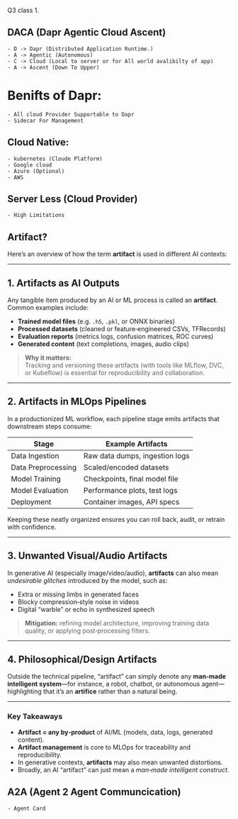 Q3 class 1.

## DACA (Dapr Agentic Cloud Ascent)

	- D -> Dapr (Distributed Application Runtime.)
	- A -> Agentic (Autonomous)
	- C -> Cloud (Local to server or for All world avalibilty of app)
	- A -> Ascent (Down To Upper)
# Benifts of Dapr:
	- All cloud Provider Supportable to Dapr
	- Sidecar For Management 

## Cloud Native:

	- kubernetes (Cloude Platform)
	- Google cloud
	- Azure (Optional)
	- AWS

## Server Less (Cloud Provider)
	- High Limitations
	

## Artifact?
Here’s an overview of how the term **artifact** is used in different AI contexts:

---

## 1. Artifacts as AI Outputs  

Any tangible item produced by an AI or ML process is called an **artifact**. Common examples include:  
- **Trained model files** (e.g. `.h5`, `.pkl`, or ONNX binaries)  
- **Processed datasets** (cleaned or feature‑engineered CSVs, TFRecords)  
- **Evaluation reports** (metrics logs, confusion matrices, ROC curves)  
- **Generated content** (text completions, images, audio clips)  

> **Why it matters:**  
> Tracking and versioning these artifacts (with tools like MLflow, DVC, or Kubeflow) is essential for reproducibility and collaboration.

---

## 2. Artifacts in MLOps Pipelines  
In a productionized ML workflow, each pipeline stage emits artifacts that downstream steps consume:

| Stage                 | Example Artifacts             |
|-----------------------|-------------------------------|
| Data Ingestion        | Raw data dumps, ingestion logs |
| Data Preprocessing    | Scaled/encoded datasets       |
| Model Training        | Checkpoints, final model file |
| Model Evaluation      | Performance plots, test logs  |
| Deployment            | Container images, API specs   |

Keeping these neatly organized ensures you can roll back, audit, or retrain with confidence.

---

## 3. Unwanted Visual/Audio Artifacts  
In generative AI (especially image/video/audio), **artifacts** can also mean *undesirable glitches* introduced by the model, such as:  
- Extra or missing limbs in generated faces  
- Blocky compression‐style noise in videos  
- Digital “warble” or echo in synthesized speech  

> **Mitigation:** refining model architecture, improving training data quality, or applying post‐processing filters.

---

## 4. Philosophical/Design Artifacts  
Outside the technical pipeline, “artifact” can simply denote any **man‑made intelligent system**—for instance, a robot, chatbot, or autonomous agent—highlighting that it’s an **artifice** rather than a natural being.

---

### Key Takeaways  
- **Artifact = any by‑product** of AI/ML (models, data, logs, generated content).  
- **Artifact management** is core to MLOps for traceability and reproducibility.  
- In generative contexts, **artifacts** may also mean unwanted distortions.  
- Broadly, an AI “artifact” can just mean a *man‑made intelligent construct*.


## A2A (Agent 2 Agent Communcication)

	- Agent Card

